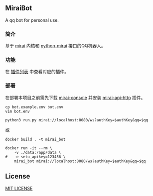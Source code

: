 MiraiBot
-------------
A qq bot for personal use.

### 简介

基于 [mirai](https://github.com/mamoe/mirai) 内核和 [python-mirai](https://github.com/NatriumLab/python-mirai) 接口的QQ机器人。

### 功能

在 [插件列表](plugins) 中查看对应的插件。

### 部署

在部署本项目之前需先下载 [mirai-console](https://github.com/mamoe/mirai-console) 并安装 [mirai-api-http](https://github.com/mamoe/mirai-api-http) 插件。

```shell script
cp bot.example.env bot.env
vim bot.env

python3 run.py mirai://localhost:8080/ws?authKey=$authKey&qq=$qq
```

或

```shell script
docker build . -t mirai_bot

docker run -it --rm \
    -v ./data:/app/data \
#   -e setu_apikey=123456 \
    mirai_bot mirai://localhost:8080/ws?authKey=$authKey&qq=$qq
```

## License
[MIT LICENSE](LICENSE)
